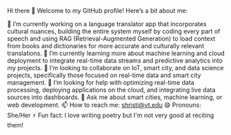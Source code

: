 Hi there 👋
Welcome to my GitHub profile! Here’s a bit about me:

🔭 I’m currently working on a language translator app that incorporates cultural nuances, building the entire system myself by coding every part of speech and using RAG (Retrieval-Augmented Generation) to load context from books and dictionaries for more accurate and culturally relevant translations.
🌱 I’m currently learning more about machine learning and cloud deployment to integrate real-time data streams and predictive analytics into my projects.
👯 I’m looking to collaborate on IoT, smart city, and data science projects, specifically those focused on real-time data and smart city management.
🤔 I’m looking for help with optimizing real-time data processing, deploying applications on the cloud, and integrating live data sources into dashboards.
💬 Ask me about smart cities, machine learning, or web development.
📫 How to reach me: shristi@vt.edu
😄 Pronouns: She/Her 
⚡ Fun fact: I love writing poetry but I'm not very good at reciting them!
